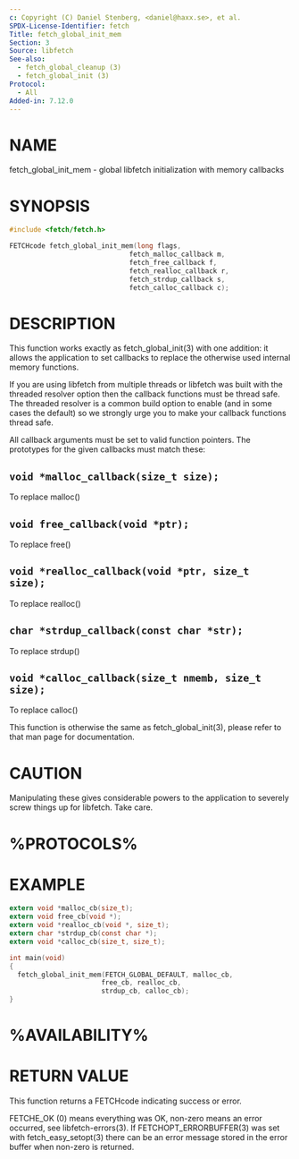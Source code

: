 ```yaml
---
c: Copyright (C) Daniel Stenberg, <daniel@haxx.se>, et al.
SPDX-License-Identifier: fetch
Title: fetch_global_init_mem
Section: 3
Source: libfetch
See-also:
  - fetch_global_cleanup (3)
  - fetch_global_init (3)
Protocol:
  - All
Added-in: 7.12.0
---
```


# NAME

fetch_global_init_mem - global libfetch initialization with memory callbacks

# SYNOPSIS

~~~c
#include <fetch/fetch.h>

FETCHcode fetch_global_init_mem(long flags,
                              fetch_malloc_callback m,
                              fetch_free_callback f,
                              fetch_realloc_callback r,
                              fetch_strdup_callback s,
                              fetch_calloc_callback c);
~~~

# DESCRIPTION

This function works exactly as fetch_global_init(3) with one addition: it
allows the application to set callbacks to replace the otherwise used internal
memory functions.

If you are using libfetch from multiple threads or libfetch was built with the
threaded resolver option then the callback functions must be thread safe. The
threaded resolver is a common build option to enable (and in some cases the
default) so we strongly urge you to make your callback functions thread safe.

All callback arguments must be set to valid function pointers. The
prototypes for the given callbacks must match these:

## `void *malloc_callback(size_t size);`

To replace malloc()

## `void free_callback(void *ptr);`

To replace free()

## `void *realloc_callback(void *ptr, size_t size);`

To replace realloc()

## `char *strdup_callback(const char *str);`

To replace strdup()

## `void *calloc_callback(size_t nmemb, size_t size);`

To replace calloc()

This function is otherwise the same as fetch_global_init(3), please refer
to that man page for documentation.

# CAUTION

Manipulating these gives considerable powers to the application to severely
screw things up for libfetch. Take care.

# %PROTOCOLS%

# EXAMPLE

~~~c
extern void *malloc_cb(size_t);
extern void free_cb(void *);
extern void *realloc_cb(void *, size_t);
extern char *strdup_cb(const char *);
extern void *calloc_cb(size_t, size_t);

int main(void)
{
  fetch_global_init_mem(FETCH_GLOBAL_DEFAULT, malloc_cb,
                       free_cb, realloc_cb,
                       strdup_cb, calloc_cb);
}
~~~

# %AVAILABILITY%

# RETURN VALUE

This function returns a FETCHcode indicating success or error.

FETCHE_OK (0) means everything was OK, non-zero means an error occurred, see
libfetch-errors(3). If FETCHOPT_ERRORBUFFER(3) was set with fetch_easy_setopt(3)
there can be an error message stored in the error buffer when non-zero is
returned.
